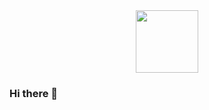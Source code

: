 <div id="header" align="center">
  <img src="https://giphy.com/gifs/SWoSkN6DxTszqIKEqv" width="100"/>
</div>

### Hi there 👋

<!--
**Gearol8/gearol8** is a ✨ _special_ ✨ repository because its `README.md` (this file) appears on your GitHub profile.

Here are some ideas to get you started:

- 🔭 I’m currently working on ...
- 🌱 I’m currently learning ...
- 👯 I’m looking to collaborate on ...
- 🤔 I’m looking for help with ...
- 💬 Ask me about ...
- 📫 How to reach me: ...
- 😄 Pronouns: ...
- ⚡ Fun fact: ...
-->
